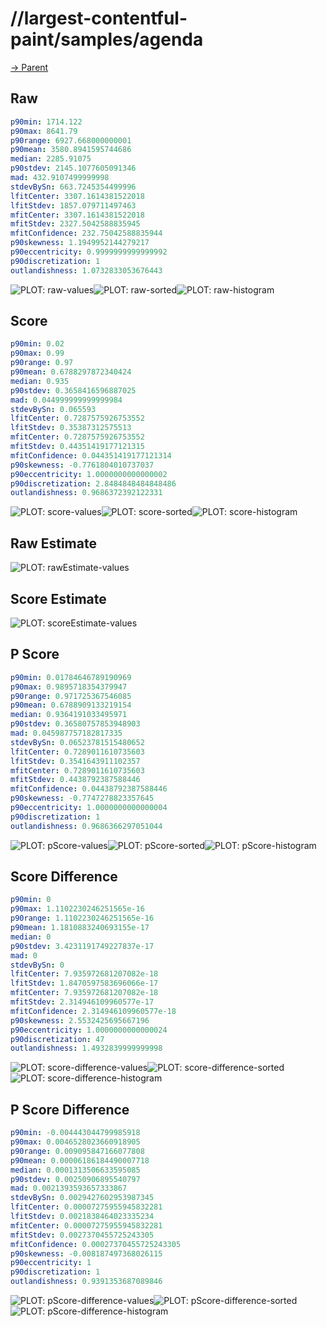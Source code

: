 
# //largest-contentful-paint/samples/agenda

[→ Parent](../..)


## Raw


```yaml
p90min: 1714.122
p90max: 8641.79
p90range: 6927.668000000001
p90mean: 3580.8941595744686
median: 2285.91075
p90stdev: 2145.1077605091346
mad: 432.9107499999998
stdevBySn: 663.7245354499996
lfitCenter: 3307.1614381522018
lfitStdev: 1857.079711497463
mfitCenter: 3307.1614381522018
mfitStdev: 2327.5042588835945
mfitConfidence: 232.75042588835944
p90skewness: 1.1949952144279217
p90eccentricity: 0.9999999999999992
p90discretization: 1
outlandishness: 1.0732833053676443

```

![PLOT: raw-values](./raw/values.svg)![PLOT: raw-sorted](./raw/sorted.svg)![PLOT: raw-histogram](./raw/histogram.svg)
## Score


```yaml
p90min: 0.02
p90max: 0.99
p90range: 0.97
p90mean: 0.6788297872340424
median: 0.935
p90stdev: 0.3658416596887025
mad: 0.044999999999999984
stdevBySn: 0.065593
lfitCenter: 0.7287575926753552
lfitStdev: 0.35387312575513
mfitCenter: 0.7287575926753552
mfitStdev: 0.44351419177121315
mfitConfidence: 0.044351419177121314
p90skewness: -0.7761804010737037
p90eccentricity: 1.0000000000000002
p90discretization: 2.8484848484848486
outlandishness: 0.9686372392122331

```

![PLOT: score-values](./score/values.svg)![PLOT: score-sorted](./score/sorted.svg)![PLOT: score-histogram](./score/histogram.svg)
## Raw Estimate

![PLOT: rawEstimate-values](./rawEstimate/values.svg)
## Score Estimate

![PLOT: scoreEstimate-values](./scoreEstimate/values.svg)
## P Score


```yaml
p90min: 0.01784646789190969
p90max: 0.9895718354379947
p90range: 0.971725367546085
p90mean: 0.6788909133219154
median: 0.9364191033495971
p90stdev: 0.36580757853948903
mad: 0.045987757182817335
stdevBySn: 0.06523781515480652
lfitCenter: 0.7289011610735603
lfitStdev: 0.3541643911102357
mfitCenter: 0.7289011610735603
mfitStdev: 0.4438792387588446
mfitConfidence: 0.04438792387588446
p90skewness: -0.7747278823357645
p90eccentricity: 1.0000000000000004
p90discretization: 1
outlandishness: 0.9686366297051044

```

![PLOT: pScore-values](./pScore/values.svg)![PLOT: pScore-sorted](./pScore/sorted.svg)![PLOT: pScore-histogram](./pScore/histogram.svg)
## Score Difference


```yaml
p90min: 0
p90max: 1.1102230246251565e-16
p90range: 1.1102230246251565e-16
p90mean: 1.1810883240693155e-17
median: 0
p90stdev: 3.4231191749227837e-17
mad: 0
stdevBySn: 0
lfitCenter: 7.935972681207082e-18
lfitStdev: 1.8470597583696066e-17
mfitCenter: 7.935972681207082e-18
mfitStdev: 2.314946109960577e-17
mfitConfidence: 2.314946109960577e-18
p90skewness: 2.5532425695667196
p90eccentricity: 1.0000000000000024
p90discretization: 47
outlandishness: 1.4932839999999998

```

![PLOT: score-difference-values](./score-difference/values.svg)![PLOT: score-difference-sorted](./score-difference/sorted.svg)![PLOT: score-difference-histogram](./score-difference/histogram.svg)
## P Score Difference


```yaml
p90min: -0.004443044799985918
p90max: 0.0046528023660918905
p90range: 0.009095847166077808
p90mean: 0.00006186184490007718
median: 0.0001313506633595085
p90stdev: 0.00250906895540797
mad: 0.0021393593657333867
stdevBySn: 0.0029427602953987345
lfitCenter: 0.00007275955945832281
lfitStdev: 0.0021838464023335234
mfitCenter: 0.00007275955945832281
mfitStdev: 0.0027370455725243305
mfitConfidence: 0.00027370455725243305
p90skewness: -0.008187497368026115
p90eccentricity: 1
p90discretization: 1
outlandishness: 0.9391353687089846

```

![PLOT: pScore-difference-values](./pScore-difference/values.svg)![PLOT: pScore-difference-sorted](./pScore-difference/sorted.svg)![PLOT: pScore-difference-histogram](./pScore-difference/histogram.svg)